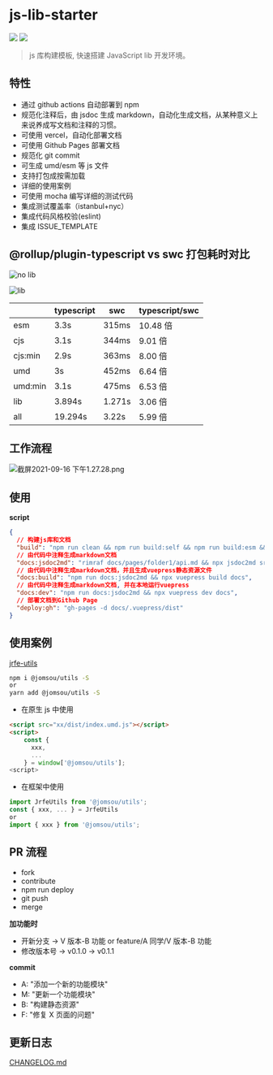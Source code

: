 # js-lib-starter

![](https://img.shields.io/badge/version-0.1.0-orange) ![](https://img.shields.io/github/license/Zenquan/js-lib-starter)

> js 库构建模板, 快速搭建 JavaScript lib 开发环境。

## 特性

- 通过 github actions 自动部署到 npm
- 规范化注释后，由 jsdoc 生成 markdown，自动化生成文档，从某种意义上来说养成写文档和注释的习惯。
- 可使用 vercel，自动化部署文档
- 可使用 Github Pages 部署文档
- 规范化 git commit
- 可生成 umd/esm 等 js 文件
- 支持打包成按需加载
- 详细的使用案例
- 可使用 mocha 编写详细的测试代码
- 集成测试覆盖率（istanbul+nyc）
- 集成代码风格校验(eslint)
- 集成 ISSUE_TEMPLATE

## @rollup/plugin-typescript vs swc 打包耗时对比

![no lib](https://s2.loli.net/2022/04/23/UW8cXiMS9sbCRVe.jpg)

![lib](https://s2.loli.net/2022/04/23/8pTOPDcHrg7dSCA.jpg)

|         | typescript | swc    | typescript/swc |
| ------- | ---------- | ------ | -------------- |
| esm     | 3.3s       | 315ms  | 10.48 倍       |
| cjs     | 3.1s       | 344ms  | 9.01 倍        |
| cjs:min | 2.9s       | 363ms  | 8.00 倍        |
| umd     | 3s         | 452ms  | 6.64 倍        |
| umd:min | 3.1s       | 475ms  | 6.53 倍        |
| lib     | 3.894s     | 1.271s | 3.06 倍        |
| all     | 19.294s    | 3.22s  | 5.99 倍        |

## 工作流程

![截屏2021-09-16 下午1.27.28.png](https://i.loli.net/2021/09/16/lPBFa4pIDyitCAN.png)

## 使用

**script**

```json
{
  // 构建js库和文档
  "build": "npm run clean && npm run build:self && npm run build:esm && npm run build:aio && npm run build:umd.min && npm run docs:build",
  // 由代码中注释生成markdown文档
  "docs:jsdoc2md": "rimraf docs/pages/folder1/api.md && npx jsdoc2md src/* >> docs/pages/folder1/api.md",
  // 由代码中注释生成markdown文档，并且生成vuepress静态资源文件
  "docs:build": "npm run docs:jsdoc2md && npx vuepress build docs",
  // 由代码中注释生成markdown文档, 并在本地运行vuepress
  "docs:dev": "npm run docs:jsdoc2md && npx vuepress dev docs",
  // 部署文档到Github Page
  "deploy:gh": "gh-pages -d docs/.vuepress/dist"
}
```

## 使用案例

[jrfe-utils](https://github.com/Zenquan/jrfe-utils)

```bash
npm i @jomsou/utils -S
or
yarn add @jomsou/utils -S
```

- 在原生 js 中使用

```html
<script src="xx/dist/index.umd.js"></script>
<script>
    const {
      xxx,
      ...
    } = window['@jomsou/utils'];
<script>
```

- 在框架中使用

```js
import JrfeUtils from '@jomsou/utils';
const { xxx, ... } = JrfeUtils
or
import { xxx } from '@jomsou/utils';
```

## PR 流程

- fork
- contribute
- npm run deploy
- git push
- merge

**加功能时**

- 开新分支 -> V 版本-B 功能 or feature/A 同学/V 版本-B 功能
- 修改版本号 -> v0.1.0 -> v0.1.1

**commit**

- A: "添加一个新的功能模块"
- M: "更新一个功能模块"
- B: "构建静态资源"
- F: "修复 X 页面的问题"

## 更新日志

[CHANGELOG.md](./docs/pages/folder1/CHANGELOG.md)
